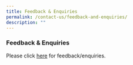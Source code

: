 ```yaml
---
title: Feedback & Enquiries
permalink: /contact-us/feedback-and-enquiries/
description: ""
---
```

### **Feedback & Enquiries**
Please click [here](https://form.gov.sg/639ad410a13efc0012db36c8) for feedback/enquiries.